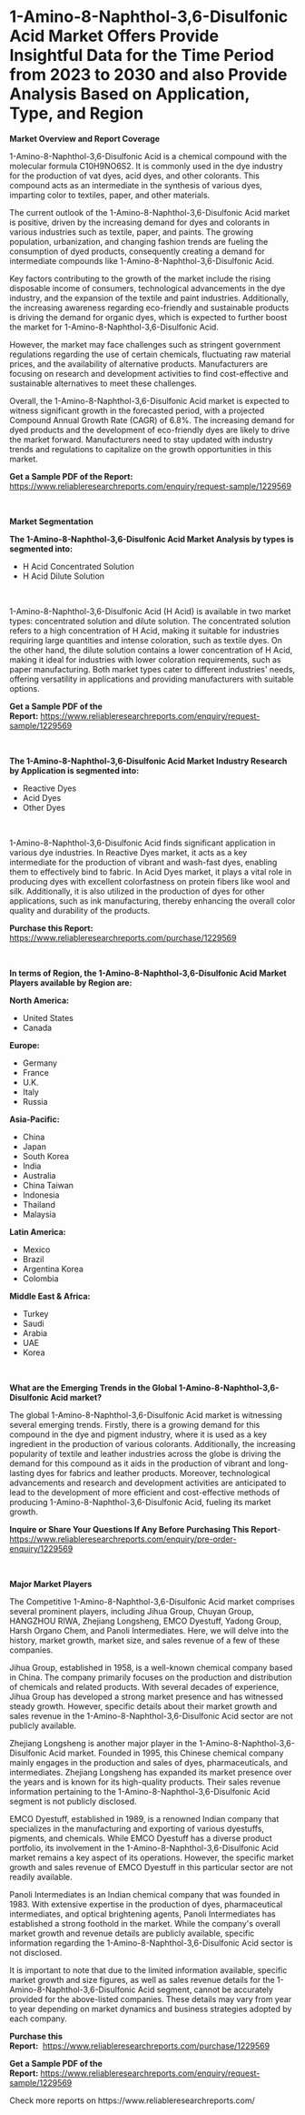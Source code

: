 <p><h1>1-Amino-8-Naphthol-3,6-Disulfonic Acid Market Offers Provide Insightful Data for the Time Period from 2023 to 2030 and also Provide Analysis Based on Application, Type, and Region</h1></p><p><strong>Market Overview and Report Coverage</strong></p>
<p><p>1-Amino-8-Naphthol-3,6-Disulfonic Acid is a chemical compound with the molecular formula C10H9NO6S2. It is commonly used in the dye industry for the production of vat dyes, acid dyes, and other colorants. This compound acts as an intermediate in the synthesis of various dyes, imparting color to textiles, paper, and other materials.</p><p>The current outlook of the 1-Amino-8-Naphthol-3,6-Disulfonic Acid market is positive, driven by the increasing demand for dyes and colorants in various industries such as textile, paper, and paints. The growing population, urbanization, and changing fashion trends are fueling the consumption of dyed products, consequently creating a demand for intermediate compounds like 1-Amino-8-Naphthol-3,6-Disulfonic Acid.</p><p>Key factors contributing to the growth of the market include the rising disposable income of consumers, technological advancements in the dye industry, and the expansion of the textile and paint industries. Additionally, the increasing awareness regarding eco-friendly and sustainable products is driving the demand for organic dyes, which is expected to further boost the market for 1-Amino-8-Naphthol-3,6-Disulfonic Acid.</p><p>However, the market may face challenges such as stringent government regulations regarding the use of certain chemicals, fluctuating raw material prices, and the availability of alternative products. Manufacturers are focusing on research and development activities to find cost-effective and sustainable alternatives to meet these challenges.</p><p>Overall, the 1-Amino-8-Naphthol-3,6-Disulfonic Acid market is expected to witness significant growth in the forecasted period, with a projected Compound Annual Growth Rate (CAGR) of 6.8%. The increasing demand for dyed products and the development of eco-friendly dyes are likely to drive the market forward. Manufacturers need to stay updated with industry trends and regulations to capitalize on the growth opportunities in this market.</p></p>
<p><strong>Get a Sample PDF of the Report:</strong> <a href="https://www.reliableresearchreports.com/enquiry/request-sample/1229569">https://www.reliableresearchreports.com/enquiry/request-sample/1229569</a></p>
<p>&nbsp;</p>
<p><strong>Market Segmentation</strong></p>
<p><strong>The 1-Amino-8-Naphthol-3,6-Disulfonic Acid Market Analysis by types is segmented into:</strong></p>
<p><ul><li>H Acid Concentrated Solution</li><li>H Acid Dilute Solution</li></ul></p>
<p>&nbsp;</p>
<p><p>1-Amino-8-Naphthol-3,6-Disulfonic Acid (H Acid) is available in two market types: concentrated solution and dilute solution. The concentrated solution refers to a high concentration of H Acid, making it suitable for industries requiring large quantities and intense coloration, such as textile dyes. On the other hand, the dilute solution contains a lower concentration of H Acid, making it ideal for industries with lower coloration requirements, such as paper manufacturing. Both market types cater to different industries' needs, offering versatility in applications and providing manufacturers with suitable options.</p></p>
<p><strong>Get a Sample PDF of the Report:</strong>&nbsp;<a href="https://www.reliableresearchreports.com/enquiry/request-sample/1229569">https://www.reliableresearchreports.com/enquiry/request-sample/1229569</a></p>
<p>&nbsp;</p>
<p><strong>The 1-Amino-8-Naphthol-3,6-Disulfonic Acid Market Industry Research by Application is segmented into:</strong></p>
<p><ul><li>Reactive Dyes</li><li>Acid Dyes</li><li>Other Dyes</li></ul></p>
<p>&nbsp;</p>
<p><p>1-Amino-8-Naphthol-3,6-Disulfonic Acid finds significant application in various dye industries. In Reactive Dyes market, it acts as a key intermediate for the production of vibrant and wash-fast dyes, enabling them to effectively bind to fabric. In Acid Dyes market, it plays a vital role in producing dyes with excellent colorfastness on protein fibers like wool and silk. Additionally, it is also utilized in the production of dyes for other applications, such as ink manufacturing, thereby enhancing the overall color quality and durability of the products.</p></p>
<p><strong>Purchase this Report:</strong>&nbsp; <a href="https://www.reliableresearchreports.com/purchase/1229569">https://www.reliableresearchreports.com/purchase/1229569</a></p>
<p>&nbsp;</p>
<p><strong>In terms of Region, the 1-Amino-8-Naphthol-3,6-Disulfonic Acid Market Players available by Region are:</strong></p>
<p>
    <p> <strong> North America: </strong>
        <ul>
            <li>United States</li>
            <li>Canada</li>
        </ul>
        </p> 
    <p> <strong> Europe: </strong>
        <ul>
            <li>Germany</li>
            <li>France</li>
            <li>U.K.</li>
            <li>Italy</li>
            <li>Russia</li>
        </ul>
        </p> 
    <p> <strong> Asia-Pacific: </strong>
        <ul>
            <li>China</li>
            <li>Japan</li>
            <li>South Korea</li>
            <li>India</li>
            <li>Australia</li>
            <li>China Taiwan</li>
            <li>Indonesia</li>
            <li>Thailand</li>
            <li>Malaysia</li>
        </ul>
        </p> 
    <p> <strong> Latin America: </strong>
        <ul>
            <li>Mexico</li>
            <li>Brazil</li>
            <li>Argentina Korea</li>
            <li>Colombia</li>
        </ul>
        </p> 
    <p> <strong> Middle East & Africa: </strong>
        <ul>
            <li>Turkey</li>
            <li>Saudi</li>
            <li>Arabia</li>
            <li>UAE</li>
            <li>Korea</li>
        </ul>
    </p>
    </p>
<p>&nbsp;</p>
<p><strong>What are the Emerging Trends in the Global 1-Amino-8-Naphthol-3,6-Disulfonic Acid market?</strong></p>
<p><p>The global 1-Amino-8-Naphthol-3,6-Disulfonic Acid market is witnessing several emerging trends. Firstly, there is a growing demand for this compound in the dye and pigment industry, where it is used as a key ingredient in the production of various colorants. Additionally, the increasing popularity of textile and leather industries across the globe is driving the demand for this compound as it aids in the production of vibrant and long-lasting dyes for fabrics and leather products. Moreover, technological advancements and research and development activities are anticipated to lead to the development of more efficient and cost-effective methods of producing 1-Amino-8-Naphthol-3,6-Disulfonic Acid, fueling its market growth.</p></p>
<p><strong>Inquire or Share Your Questions If Any Before Purchasing This Report</strong>- <a href="https://www.reliableresearchreports.com/enquiry/pre-order-enquiry/1229569">https://www.reliableresearchreports.com/enquiry/pre-order-enquiry/1229569</a></p>
<p>&nbsp;</p>
<p><strong>Major Market Players</strong></p>
<p><p>The Competitive 1-Amino-8-Naphthol-3,6-Disulfonic Acid market comprises several prominent players, including Jihua Group, Chuyan Group, HANGZHOU RIWA, Zhejiang Longsheng, EMCO Dyestuff, Yadong Group, Harsh Organo Chem, and Panoli Intermediates. Here, we will delve into the history, market growth, market size, and sales revenue of a few of these companies.</p><p>Jihua Group, established in 1958, is a well-known chemical company based in China. The company primarily focuses on the production and distribution of chemicals and related products. With several decades of experience, Jihua Group has developed a strong market presence and has witnessed steady growth. However, specific details about their market growth and sales revenue in the 1-Amino-8-Naphthol-3,6-Disulfonic Acid sector are not publicly available.</p><p>Zhejiang Longsheng is another major player in the 1-Amino-8-Naphthol-3,6-Disulfonic Acid market. Founded in 1995, this Chinese chemical company mainly engages in the production and sales of dyes, pharmaceuticals, and intermediates. Zhejiang Longsheng has expanded its market presence over the years and is known for its high-quality products. Their sales revenue information pertaining to the 1-Amino-8-Naphthol-3,6-Disulfonic Acid segment is not publicly disclosed.</p><p>EMCO Dyestuff, established in 1989, is a renowned Indian company that specializes in the manufacturing and exporting of various dyestuffs, pigments, and chemicals. While EMCO Dyestuff has a diverse product portfolio, its involvement in the 1-Amino-8-Naphthol-3,6-Disulfonic Acid market remains a key aspect of its operations. However, the specific market growth and sales revenue of EMCO Dyestuff in this particular sector are not readily available.</p><p>Panoli Intermediates is an Indian chemical company that was founded in 1983. With extensive expertise in the production of dyes, pharmaceutical intermediates, and optical brightening agents, Panoli Intermediates has established a strong foothold in the market. While the company's overall market growth and revenue details are publicly available, specific information regarding the 1-Amino-8-Naphthol-3,6-Disulfonic Acid sector is not disclosed.</p><p>It is important to note that due to the limited information available, specific market growth and size figures, as well as sales revenue details for the 1-Amino-8-Naphthol-3,6-Disulfonic Acid segment, cannot be accurately provided for the above-listed companies. These details may vary from year to year depending on market dynamics and business strategies adopted by each company.</p></p>
<p><strong>Purchase this Report:</strong>&nbsp;&nbsp;<a href="https://www.reliableresearchreports.com/purchase/1229569">https://www.reliableresearchreports.com/purchase/1229569</a></p>
<p></p>
<p><strong>Get a Sample PDF of the Report:</strong>&nbsp;<a href="https://www.reliableresearchreports.com/enquiry/request-sample/1229569">https://www.reliableresearchreports.com/enquiry/request-sample/1229569</a></p>
<p>Check more reports on https://www.reliableresearchreports.com/</p>